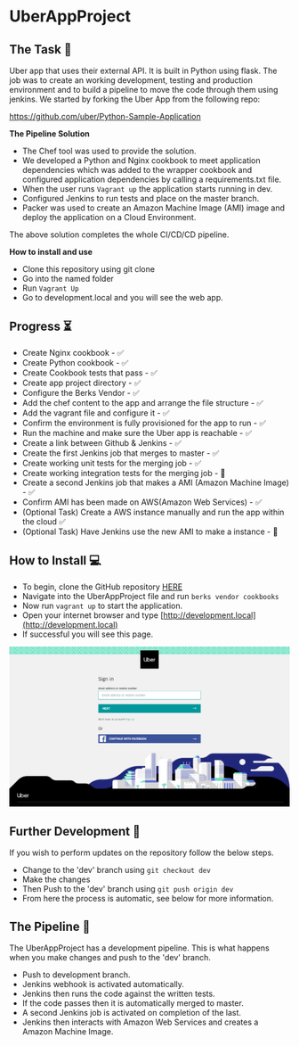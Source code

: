 # UberAppProject

## The Task :briefcase:
Uber app that uses their external API. It is built in Python using flask. The job was to create an working development, testing and production environment and to build a pipeline to move the code through them using jenkins. We started by forking the Uber App from the following repo:

https://github.com/uber/Python-Sample-Application

__The Pipeline Solution__
- The Chef tool was used to provide the solution.
- We developed a Python and Nginx cookbook to meet application dependencies which was added to the wrapper cookbook and configured application dependencies by calling a requirements.txt file.
- When the user runs ```Vagrant up``` the application starts running in dev.
- Configured Jenkins to run tests and place on the master branch.
- Packer was used to create an Amazon Machine Image (AMI) image and deploy the application on a Cloud Environment.

The above solution completes the whole CI/CD/CD pipeline. 

__How to install and use__
- Clone this repository using git clone
- Go into the named folder
- Run ```Vagrant Up```
- Go to development.local and you will see the web app.

## Progress :hourglass_flowing_sand:
- Create Nginx cookbook - :white_check_mark:
- Create Python cookbook - :white_check_mark:
- Create Cookbook tests that pass - :white_check_mark:
- Create app project directory - :white_check_mark:
- Configure the Berks Vendor - :white_check_mark:
- Add the chef content to the app and arrange the file structure - :white_check_mark:
- Add the vagrant file and configure it - :white_check_mark:
- Confirm the environment is fully provisioned for the app to run - :white_check_mark:
- Run the machine and make sure the Uber app is reachable - :white_check_mark:
- Create a link between Github & Jenkins - :white_check_mark:
- Create the first Jenkins job that merges to master - :white_check_mark:
- Create working unit tests for the merging job - :white_check_mark:
- Create working integration tests for the merging job - :red_circle:
- Create a second Jenkins job that makes a AMI (Amazon Machine Image) - :white_check_mark:
- Confirm AMI has been made on AWS(Amazon Web Services) - :white_check_mark:
- (Optional Task) Create a AWS instance manually and run the app within the cloud :white_check_mark:
- (Optional Task) Have Jenkins use the new AMI to make a instance - :red_circle:

## How to Install :computer:
- To begin, clone the GitHub repository [HERE](https://github.com/alieubsagnia/DEMO_AWS)
- Navigate into the UberAppProject file and run `berks vendor cookbooks`
- Now run `vagrant up` to start the application.
- Open your internet browser and type [http://development.local](http://development.local)
- If successful you will see this page.

![UberAppPage](./images/uber_app_page.png)

## Further Development :construction:
If you wish to perform updates on the repository follow the below steps.
- Change to the 'dev' branch using `git checkout dev`
- Make the changes
- Then Push to the 'dev' branch using `git push origin dev`
- From here the process is automatic, see below for more information.

## The Pipeline :twisted_rightwards_arrows:
The UberAppProject has a development pipeline.
This is what happens when you make changes and push to the 'dev' branch.
- Push to development branch.
- Jenkins webhook is activated automatically.
- Jenkins then runs the code against the written tests.
- If the code passes then it is automatically merged to master.
- A second Jenkins job is activated on completion of the last.
- Jenkins then interacts with Amazon Web Services and creates a Amazon Machine Image. 
